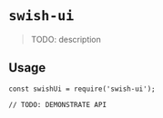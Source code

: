 # `swish-ui`

> TODO: description

## Usage

```
const swishUi = require('swish-ui');

// TODO: DEMONSTRATE API
```
